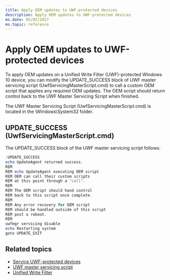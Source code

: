 ```yaml
---
title: Apply OEM updates to UWF-protected devices
description: Apply OEM updates to UWF-protected devices
ms.date: 05/02/2017
ms.topic: reference
---
```


# Apply OEM updates to UWF-protected devices

To apply OEM updates on a Unified Write Filter (UWF)-protected Windows 10 device, you can modify the UPDATE\_SUCCESS block of UWF master servicing script (UwfServicingMasterScript.cmd) to call a custom OEM script that applies any required OEM updates. The OEM script should return control back to the UWF Master Servicing Script when finished.

The UWF Master Servicing Script (UwfServicingMasterScript.cmd) is located in the \Windows\System32 folder.

## UPDATE_SUCCESS (UwfServicingMasterScript.cmd)

The UPDATE_SUCCESS block of the UWF master servicing script follows:

```powershell
:UPDATE_SUCCESS
echo UpdateAgent returned success.
REM
REM echo UpdateAgent executing OEM script
REM OEM can call their custom scripts
REM at this point through a "call".
REM
REM The OEM script should hand control
REM back to this script once complete.
REM
REM Any error recovery for OEM script
REM should be handled outside of this script
REM post a reboot.
REM
uwfmgr servicing disable
echo Restarting system
goto UPDATE_EXIT
```

## Related topics

- [Service UWF-protected devices](service-uwf-protected-devices.md)
- [UWF master servicing script](uwf-master-servicing-script.md)
- [Unified Write Filter]( index.md)
